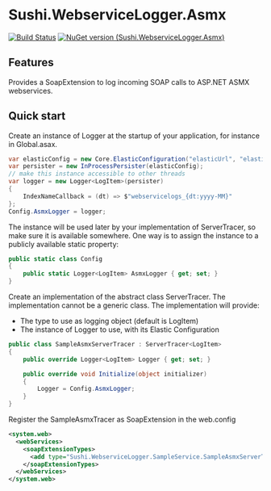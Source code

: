 # Sushi.WebserviceLogger.Asmx
[![Build Status](https://dev.azure.com/supershift/Mediakiwi/_apis/build/status/Sushi.WebserviceLogger?branchName=main)](https://dev.azure.com/supershift/Mediakiwi/_build/latest?definitionId=100&branchName=main)
[![NuGet version (Sushi.WebserviceLogger.Asmx)](https://img.shields.io/nuget/v/Sushi.WebserviceLogger.Asmx.svg?style=flat-square)](https://www.nuget.org/packages/Sushi.WebserviceLogger.Asmx/)
## Features
Provides a SoapExtension to log incoming SOAP calls to ASP.NET ASMX webservices.
## Quick start
Create an instance of Logger at the startup of your application, for instance in Global.asax. 
```csharp
var elasticConfig = new Core.ElasticConfiguration("elasticUrl", "elasticUsername", "elasticPassword");
var persister = new InProcessPersister(elasticConfig);
// make this instance accessible to other threads
var logger = new Logger<LogItem>(persister)
{
    IndexNameCallback = (dt) => $"webservicelogs_{dt:yyyy-MM}"
};
Config.AsmxLogger = logger;
```
The instance will be used later by your implementation of ServerTracer, so make sure it is available somewhere. One way is to assign the instance to a publicly available static property:
```csharp
public static class Config
{
    public static Logger<LogItem> AsmxLogger { get; set; }
}
```
Create an implementation of the abstract class ServerTracer<T>. The implementation cannot be a generic class. The implementation will provide:
* The type to use as logging object (default is LogItem)
* The instance of Logger to use, with its Elastic Configuration
```csharp
public class SampleAsmxServerTracer : ServerTracer<LogItem>
{
    public override Logger<LogItem> Logger { get; set; }

    public override void Initialize(object initializer)
    {
        Logger = Config.AsmxLogger;
    }
}
```
Register the SampleAsmxTracer as SoapExtension in the web.config
```xml
<system.web>    
  <webServices>
    <soapExtensionTypes>              
      <add type="Sushi.WebserviceLogger.SampleService.SampleAsmxServerTracer, Sushi.WebserviceLogger.SampleService" priority="1" group="High" />
    </soapExtensionTypes>
  </webServices>
</system.web>
```
